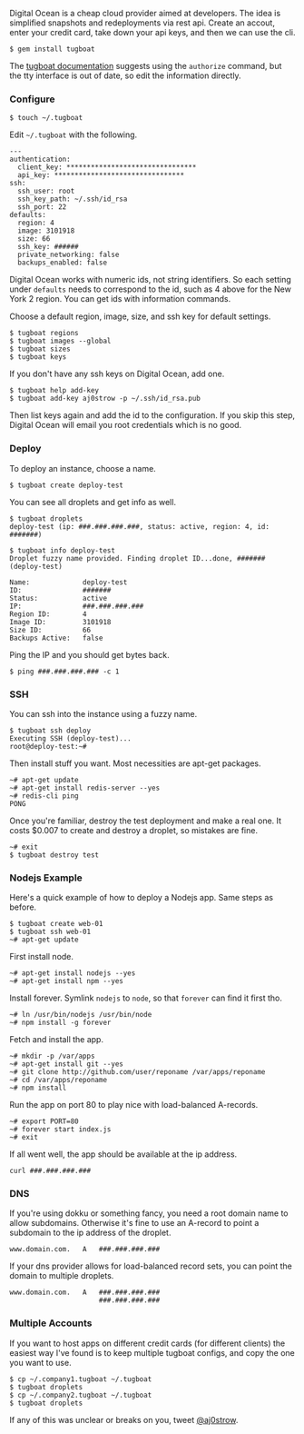 Digital Ocean is a cheap cloud provider aimed at developers. The idea is simplified snapshots and redeployments via rest api. Create an accout, enter your credit card, take down your api keys, and then we can use the cli. 

```
$ gem install tugboat
```

The [tugboat documentation](https://github.com/pearkes/tugboat) suggests using the `authorize` command, but the tty interface is out of date, so edit the information directly.

### Configure

```
$ touch ~/.tugboat
```

Edit `~/.tugboat` with the following. 

```
---
authentication:
  client_key: ********************************
  api_key: ********************************
ssh:
  ssh_user: root
  ssh_key_path: ~/.ssh/id_rsa
  ssh_port: 22
defaults:
  region: 4
  image: 3101918
  size: 66
  ssh_key: ######
  private_networking: false
  backups_enabled: false
```

Digital Ocean works with numeric ids, not string identifiers. So each setting under `defaults` needs to correspond to the id, such as 4 above for the New York 2 region. You can get ids with information commands. 

Choose a default region, image, size, and ssh key for default settings.

```
$ tugboat regions
$ tugboat images --global
$ tugboat sizes
$ tugboat keys
```

If you don't have any ssh keys on Digital Ocean, add one.

```
$ tugboat help add-key
$ tugboat add-key aj0strow -p ~/.ssh/id_rsa.pub
```

Then list keys again and add the id to the configuration. If you skip this step, Digital Ocean will email you root credentials which is no good. 

### Deploy

To deploy an instance, choose a name.

```
$ tugboat create deploy-test
```

You can see all droplets and get info as well.

```
$ tugboat droplets
deploy-test (ip: ###.###.###.###, status: active, region: 4, id: #######)

$ tugboat info deploy-test
Droplet fuzzy name provided. Finding droplet ID...done, ####### (deploy-test)

Name:             deploy-test
ID:               #######
Status:           active
IP:               ###.###.###.###
Region ID:        4
Image ID:         3101918
Size ID:          66
Backups Active:   false
```

Ping the IP and you should get bytes back.

```
$ ping ###.###.###.### -c 1
```

### SSH

You can ssh into the instance using a fuzzy name. 

```
$ tugboat ssh deploy
Executing SSH (deploy-test)...
root@deploy-test:~# 
```

Then install stuff you want. Most necessities are apt-get packages. 

```
~# apt-get update
~# apt-get install redis-server --yes
~# redis-cli ping
PONG
```

Once you're familiar, destroy the test deployment and make a real one. It costs $0.007 to create and destroy a droplet, so mistakes are fine. 

```
~# exit
$ tugboat destroy test
```

### Nodejs Example

Here's a quick example of how to deploy a Nodejs app. Same steps as before.

```
$ tugboat create web-01
$ tugboat ssh web-01
~# apt-get update
```

First install node. 

```
~# apt-get install nodejs --yes
~# apt-get install npm --yes
```

Install forever. Symlink `nodejs` to `node`, so that `forever` can find it first tho. 

```
~# ln /usr/bin/nodejs /usr/bin/node
~# npm install -g forever
```

Fetch and install the app. 

```
~# mkdir -p /var/apps
~# apt-get install git --yes
~# git clone http://github.com/user/reponame /var/apps/reponame
~# cd /var/apps/reponame
~# npm install
```

Run the app on port 80 to play nice with load-balanced A-records. 

```
~# export PORT=80
~# forever start index.js
~# exit
```

If all went well, the app should be available at the ip address. 

```
curl ###.###.###.###
```

### DNS

If you're using dokku or something fancy, you need a root domain name to allow subdomains. Otherwise it's fine to use an A-record to point a subdomain to the ip address of the droplet. 

```
www.domain.com.   A   ###.###.###.###
```

If your dns provider allows for load-balanced record sets, you can point the domain to multiple droplets.

```
www.domain.com.   A   ###.###.###.###
                      ###.###.###.###
```

### Multiple Accounts

If you want to host apps on different credit cards (for different clients) the easiest way I've found is to keep multiple tugboat configs, and copy the one you want to use.

```
$ cp ~/.company1.tugboat ~/.tugboat
$ tugboat droplets
$ cp ~/.company2.tugboat ~/.tugboat
$ tugboat droplets
```

If any of this was unclear or breaks on you, tweet [@aj0strow](https://twitter.com/aj0strow). 
